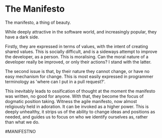 # The Manifesto

The manifesto, a thing of beauty.

While deeply attractive in the software world, and increasingly popular, they have a dark side.

Firstly, they are expressed in terms of values, with the intent of creating shared values. This is socially difficult, and is a sideways attempt to improve the developer, as a person. This is moralising. Can the moral nature of a developer really be improved, or only their actions?   I stand with the latter.

The second issue is that, by their nature they cannot change, or have no easy mechanism for change. This is most easily expressed in programmer terminology as 'where can I put in a pull request?'.   

This inevitably leads to ossification of thought at the moment the manifesto was written, no good for anyone. With that, they become the focus of dogmatic position taking. Witness the agile manifesto, now almost religiously held in adoration. It can be invoked as a higher power.  This is deeply unhealthy, it strips us of the ability to change ideas and positions as needed, and guides us to focus on who we identify ourselves as, rather than what we do.

#MANIFESTNO
